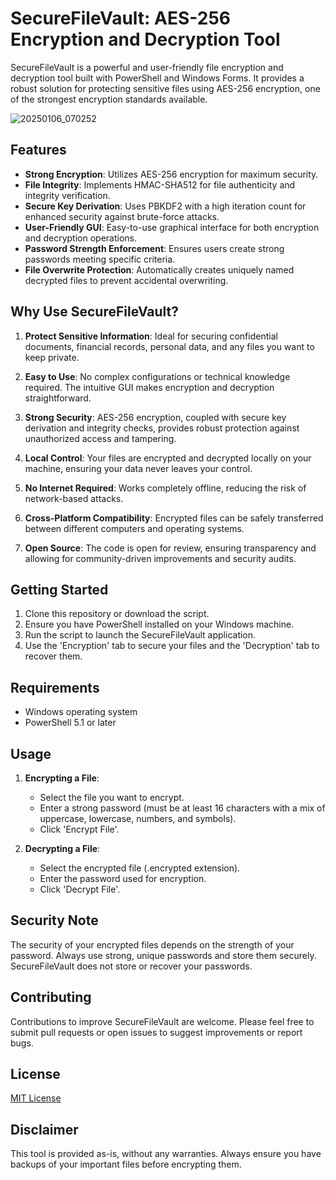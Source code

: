 # SecureFileVault: AES-256 Encryption and Decryption Tool

SecureFileVault is a powerful and user-friendly file encryption and decryption tool built with PowerShell and Windows Forms. It provides a robust solution for protecting sensitive files using AES-256 encryption, one of the strongest encryption standards available.

![20250106_070252](https://github.com/user-attachments/assets/ca030dcb-f4b9-4d72-bdda-78da2372610e)


## Features

- **Strong Encryption**: Utilizes AES-256 encryption for maximum security.
- **File Integrity**: Implements HMAC-SHA512 for file authenticity and integrity verification.
- **Secure Key Derivation**: Uses PBKDF2 with a high iteration count for enhanced security against brute-force attacks.
- **User-Friendly GUI**: Easy-to-use graphical interface for both encryption and decryption operations.
- **Password Strength Enforcement**: Ensures users create strong passwords meeting specific criteria.
- **File Overwrite Protection**: Automatically creates uniquely named decrypted files to prevent accidental overwriting.

## Why Use SecureFileVault?

1. **Protect Sensitive Information**: Ideal for securing confidential documents, financial records, personal data, and any files you want to keep private.

2. **Easy to Use**: No complex configurations or technical knowledge required. The intuitive GUI makes encryption and decryption straightforward.

3. **Strong Security**: AES-256 encryption, coupled with secure key derivation and integrity checks, provides robust protection against unauthorized access and tampering.

4. **Local Control**: Your files are encrypted and decrypted locally on your machine, ensuring your data never leaves your control.

5. **No Internet Required**: Works completely offline, reducing the risk of network-based attacks.

6. **Cross-Platform Compatibility**: Encrypted files can be safely transferred between different computers and operating systems.

7. **Open Source**: The code is open for review, ensuring transparency and allowing for community-driven improvements and security audits.

## Getting Started

1. Clone this repository or download the script.
2. Ensure you have PowerShell installed on your Windows machine.
3. Run the script to launch the SecureFileVault application.
4. Use the 'Encryption' tab to secure your files and the 'Decryption' tab to recover them.

## Requirements

- Windows operating system
- PowerShell 5.1 or later

## Usage

1. **Encrypting a File**:
   - Select the file you want to encrypt.
   - Enter a strong password (must be at least 16 characters with a mix of uppercase, lowercase, numbers, and symbols).
   - Click 'Encrypt File'.

2. **Decrypting a File**:
   - Select the encrypted file (.encrypted extension).
   - Enter the password used for encryption.
   - Click 'Decrypt File'.

## Security Note

The security of your encrypted files depends on the strength of your password. Always use strong, unique passwords and store them securely. SecureFileVault does not store or recover your passwords.

## Contributing

Contributions to improve SecureFileVault are welcome. Please feel free to submit pull requests or open issues to suggest improvements or report bugs.

## License

[MIT License](LICENSE)

## Disclaimer

This tool is provided as-is, without any warranties. Always ensure you have backups of your important files before encrypting them.

